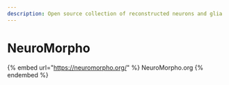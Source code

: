 ```yaml
---
description: Open source collection of reconstructed neurons and glia
---
```


# NeuroMorpho

{% embed url="https://neuromorpho.org/" %}
NeuroMorpho.org
{% endembed %}
